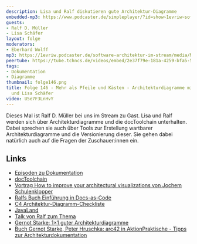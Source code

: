 ```yaml
---
description: Lisa und Ralf diskutieren gute Architektur-Diagramme
embedded-mp3: https://www.podcaster.de/simpleplayer/?id=show~1evriw~software-architektur-im-stream~pod-ecff7d1d9613d102a49d4f3d62&v=1671197570
guests:
- Ralf D. Müller
- Lisa Schäfer
layout: folge
moderators:
- Eberhard Wolff
mp3: https://1evriw.podcaster.de/software-architektur-im-stream/media/Mehr_als_Pfeile_und_Kaesten_Architekturdiagramme_mit_Ralf_D_Mueller_und_Lisa_Moritz.mp3
peertube: https://tube.tchncs.de/videos/embed/2e37f79e-181a-4259-bfa5-5462aba087cd
tags:
- Dokumentation
- Diagramme
thumbnail: folge146.png
title: Folge 146 - Mehr als Pfeile und Kästen - Architekturdiagramme mit Ralf D. Müller
  und Lisa Schäfer
video: U5e7F3LnHvY
---
```


Dieses Mal ist Ralf D. Müller bei uns im Stream zu Gast. Lisa und
Ralf werden sich über Architekturdiagramme und die docToolchain
unterhalten. Dabei sprechen sie auch über Tools zur Erstellung
wartbarer Architekturdiagramme und die Versionierung dieser. Sie
gehen dabei natürlich auch auf die Fragen der Zuschauer:innen ein.

## Links

* [Episoden zu Dokumentation](https://software-architektur.tv/tags.html#Dokumentationfff)
* [docToolchain](http://doctoolchain.org/docToolchain/v2.0.x/)
* [Vortrag How to improve your architectural visualizations von Jochem
  Schulenklopper](https://conferences.oreilly.com/software-architecture/sa-eu-2018/public/schedule/detail/68915.html)
* [Ralfs Buch Einführung in Docs-as-Code](https://leanpub.com/praxisbuchdocs-as-code/)
* [C4
  Architektur-Diagramm-Checkliste](https://c4model.com/assets/software-architecture-diagram-review-checklist.pdf)
* [JavaLand](https://www.javaland.eu/de/home/)
* [Talk von Ralf zum Thema](https://fiveandahalfstars.ninja/talks/details/phantastische-diagramme.html)
* [Gernot Starke: 1×1 guter Architekturdiagramme](https://www.innoq.com/de/articles/2022/09/better-architecture-diagrams/)
* [Buch Gernot Starke, Peter Hruschka: arc42 in AktionPraktische - Tipps zur Architekturdokumentation](https://www.hanser-kundencenter.de/fachbuch/artikel/9783446463806)

